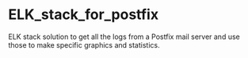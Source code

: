 # ELK_stack_for_postfix
ELK stack solution to get all the logs from a Postfix mail server and use those to make specific graphics and statistics. 
